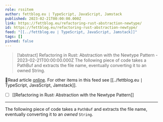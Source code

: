 ```yaml
---
role: rssitem
author: fettblog․eu ∣ TypeScript, JavaScript, Jamstack
published: 2023-02-21T00:00:00.000Z
link: https://fettblog.eu/refactoring-rust-abstraction-newtype/
id: https://fettblog.eu/refactoring-rust-abstraction-newtype/
feed: "[[../fettblog․eu ∣ TypeScript, JavaScript, Jamstack]]"
tags: []
pinned: false
---
```

> [!abstract] Refactoring in Rust: Abstraction with the Newtype Pattern - 2023-02-21T00:00:00.000Z
> The following piece of code takes a PathBuf and extracts the file name, eventually converting it to an owned String.

🔗Read article [online](https://fettblog.eu/refactoring-rust-abstraction-newtype/). For other items in this feed see [[../fettblog․eu ∣ TypeScript, JavaScript, Jamstack]].

- [ ] [[Refactoring in Rust꞉ Abstraction with the Newtype Pattern]]
- - -
The following piece of code takes a `PathBuf` and extracts the file name, eventually converting it to an _owned_ `String`.